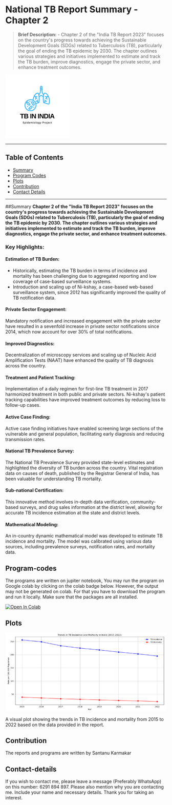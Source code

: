 # National TB Report Summary - Chapter 2
> **Brief Description:** - Chapter 2 of the "India TB Report 2023" focuses on the country's progress towards achieving the Sustainable Development Goals (SDGs) related to Tuberculosis (TB), particularly the goal of ending the TB epidemic by 2030. The chapter outlines various strategies and initiatives implemented to estimate and track the TB burden, improve diagnostics, engage the private sector, and enhance treatment outcomes.
> 
![Project Logo](TBIndia.png)

---

## Table of Contents

- [Summary](#summary)
- [Program Codes ](#program-codes)
- [Plots](#plots)
- [Contribution](#contributipn)
- [Contact Details](#contact-details)

---

##Summary
**Chapter 2 of the "India TB Report 2023" focuses on the country's progress towards achieving the Sustainable Development Goals (SDGs) related to Tuberculosis (TB), particularly the goal of ending the TB epidemic by 2030. The chapter outlines various strategies and initiatives implemented to estimate and track the TB burden, improve diagnostics, engage the private sector, and enhance treatment outcomes.**

### Key Highlights:

#### Estimation of TB Burden:
- Historically, estimating the TB burden in terms of incidence and mortality has been challenging due to aggregated reporting and low coverage of case-based surveillance systems.
- Introduction and scaling up of Ni-kshay, a case-based web-based surveillance system, since 2012 has significantly improved the quality of TB notification data.

#### Private Sector Engagement:
Mandatory notification and increased engagement with the private sector have resulted in a sevenfold increase in private sector notifications since 2014, which now account for over 30% of total notifications.

#### Improved Diagnostics:
Decentralization of microscopy services and scaling up of Nucleic Acid Amplification Tests (NAAT) have enhanced the quality of TB diagnosis across the country.

#### Treatment and Patient Tracking:
Implementation of a daily regimen for first-line TB treatment in 2017 harmonized treatment in both public and private sectors.
Ni-kshay's patient tracking capabilities have improved treatment outcomes by reducing loss to follow-up cases.

#### Active Case Finding:
Active case finding initiatives have enabled screening large sections of the vulnerable and general population, facilitating early diagnosis and reducing transmission rates.

#### National TB Prevalence Survey:
The National TB Prevalence Survey provided state-level estimates and highlighted the diversity of TB burden across the country.
Vital registration data on causes of death, published by the Registrar General of India, has been valuable for understanding TB mortality.

#### Sub-national Certification:
This innovative method involves in-depth data verification, community-based surveys, and drug sales information at the district level, allowing for accurate TB incidence estimation at the state and district levels.

#### Mathematical Modeling:
An in-country dynamic mathematical model was developed to estimate TB incidence and mortality. The model was calibrated using various data sources, including prevalence surveys, notification rates, and mortality data.

## Program-codes


The programs are written on jupiter notebook, You may run the program on Google colab by clicking on the colab badge below. However, the output may not be generated on colab. For that you have to download the program and run it locally. Make sure that the packages are all installed.

[![Open In Colab](https://colab.research.google.com/assets/colab-badge.svg)](https://colab.research.google.com/github/fromsantanu/NTBRS-Chapter-2/blob/main/NTBRS-Chapter-2.ipynb)

## Plots

![Program Output](output.png)

A visual plot showing the trends in TB incidence and mortality from 2015 to 2022 based on the data provided in the report.

## Contribution

The reports and programs are written by Santanu Karmakar

## Contact-details

If you wish to contact me, please leave a message (Preferably WhatsApp) on this number: 6291 894 897.
Please also mention why you are contacting me. Include your name and necessary details.
Thank you for taking an interest.
